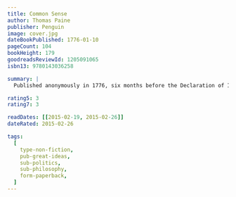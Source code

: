 ```yaml
---
title: Common Sense
author: Thomas Paine
publisher: Penguin
image: cover.jpg
dateBookPublished: 1776-01-10
pageCount: 104
bookHeight: 179
goodreadsReviewId: 1205091065
isbn13: 9780143036258

summary: |
  Published anonymously in 1776, six months before the Declaration of Independence, Thomas Paine’s Common Sense was a radical and impassioned call for America to free itself from British rule and set up an independent republican government. Savagely attacking hereditary kingship and aristocratic institutions, Paine urged a new beginning for his adopted country in which personal freedom and social equality would be upheld and economic and cultural progress encouraged.

rating5: 3
rating7: 3

readDates: [[2015-02-19, 2015-02-26]]
dateRated: 2015-02-26

tags:
  [
    type-non-fiction,
    pub-great-ideas,
    sub-politics,
    sub-philosophy,
    form-paperback,
  ]
---
```

